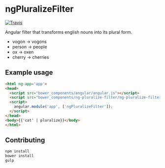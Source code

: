 # ngPluralizeFilter

[![Travis](https://img.shields.io/travis/mbenford/ngTagsInput.svg?style=flat)](https://travis-ci.org/mbenford/ngTagsInput)

Angular filter that transforms english nouns into its plural form.
* vogon -> vogons
* person -> people
* ox -> oxen
* cherry -> cherries


## Example usage
```html
<html ng-app='app'>
<head>
  <script src="bower_components/angular/angular.js"></script>
  <script src="bower_components/ng-pluralize-filter/ng-pluralize-filter.js"></script>
  <script>
    angular.module('app', ['ngPluralizeFilter']);
  </script>
</head>
<body>{{'cat' | pluralize}}</body>
</html>
```

## Contributing
```bash
npm install
bower install
gulp
```

